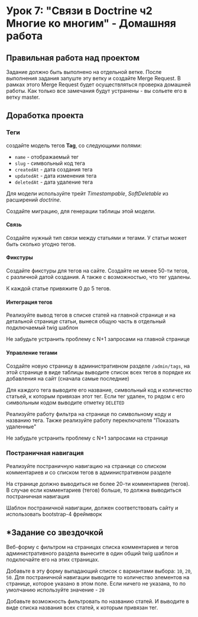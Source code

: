 # Урок 7: "Связи в Doctrine ч2 Многие ко многим" - Домашняя работа


## Правильная работа над проектом

Задание должно быть выполнено на отдельной ветке. После выполнения задания запуште эту ветку и создайте Merge Request. В рамках этого Merge Request будет осуществляться проверка домашней работы. Как только все замечания будут устранены - вы сольете его в ветку master.

## Доработка проекта

### Теги
создайте модель тегов **Tag**, со следующими полями:
- `name` - отображаемый тег
- `slug` - символьный код тега
- `createdAt` - дата создания тега
- `updatedAt` - дата изменения тега
- `deletedAt` - дата удаление тега

Для модели используйте трейт *Timestampable*, *SoftDeletable* из расширений *doctrine*.

Создайте миграцию, для генерации таблицы этой модели.

#### Связь
Создайте нужный тип связи между статьями и тегами. У статьи может быть сколько угодно тегов.

#### Фикстуры
Создайте фикстуры для тегов на сайте. Создайте не менее 50-ти тегов, с различной датой создания. А также с возможностью, что тег удалены.

К каждой статье привяжите 0 до 5 тегов.

#### Интеграция тегов
Реализуйте вывод тегов в списке статей на главной странице и на детальной странице статьи, вынеся общую часть в отдельный подключаемый twig шаблон

Не забудьте устранить проблему с N+1 запросами на главной странице

#### Управление тегами
Создайте новую страницу в административном разделе `/admin/tags`, на этой странице в виде таблицы выводите список всех тегов в порядке их добавления на сайт (сначала самые последние)

Для каждого тега выводите его название, символьный код и количество статьей, к которым привязан этот тег. Если тег удален, то рядом с его символьным кодом выводите отметку `DELETED`

Реализуйте работу фильтра на странице по символьному коду и названию тега. Также реализуйте работу переключателя "Показать удаленные"

Не забудьте устранить проблему с N+1 запросами на странице

### Постраничная навигация
Реализуйте постраничную навигацию на странице со списком комментариев и со списком тегов в административном разделе

На странице должно выводиться не более 20-ти комментариев (тегов). В случае если комментариев (тегов) больше, то должна выводиться постраничная навигация

Шаблон постраничной навигации, должен соответствовать сайту и использовать bootstrap-4 фреймворк

## *Задание со звездочкой
Веб-форму с фильтром на страницах списка комментариев и тегов административного раздела вынесите в один общий twig шаблон и подключайте его на этих страницах.

Добавьте в эту форму выпадающий список с вариантами выбора: `10`, `20`, `50`. Для постраничной навигации выводите то количество элементов на странице, которое указано в этом поле. Если ничего не указана, то по умолчанию используйте значение - `20`

Добавьте возможность фильтровать по названию статей. И выводите в виде списка названия всех статей, к которым привязан тег.